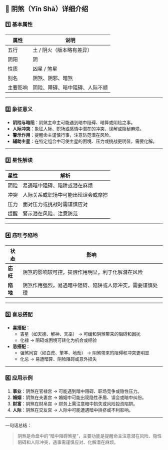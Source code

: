 ## 🌟 阴煞（Yīn Shà）详细介绍

### 1️⃣ 基本属性

| 属性     | 说明                           |
| -------- | ------------------------------ |
| 五行     | 土 / 阴火（版本略有差异）      |
| 阴阳     | 阴                             |
| 性质     | 凶星 / 煞星                    |
| 别名     | 阴煞、阴邪、暗煞               |
| 主要影响 | 阴险、障碍、暗中阻碍、人际不顺 |

------

### 2️⃣ 象征意义

- **阴险与暗阻**：阴煞主命主可能遇到暗中阻碍、暗算或阴险之事。
- **人际冲突**：象征人际、职场或感情中潜在的冲突、误解或隐秘麻烦。
- **警示作用**：提醒命主谨慎行事，注意防范潜在风险。
- **辅助主星**：在特定组合中可使主星的困境、压力或挑战更明显，需要化解。

------

### 3️⃣ 星性解读

| 星性 | 解析                               |
| ---- | ---------------------------------- |
| 阴险 | 易遇暗中阻碍、陷阱或潜在麻烦       |
| 冲突 | 人际关系或职场中可能出现误会或摩擦 |
| 压力 | 面对压力或挑战时需谨慎应对         |
| 提醒 | 警示潜在风险，注意防范             |

------

### 4️⃣ 庙旺与陷地

| 状态     | 影响                                                     |
| -------- | -------------------------------------------------------- |
| **庙旺** | 阴煞的影响较可控，提醒作用明显，利于化解潜在风险         |
| **陷地** | 阴煞作用强烈，易遇暗中阻碍、陷阱或人际冲突，需要谨慎处理 |

------

### 5️⃣ 喜忌搭配

- **喜搭配**：
  - 吉星（如天德、解神、天巫） → 可缓和阴煞带来的阻碍和困扰
  - 化禄 → 阻碍或困境可转化为机会或经验
- **忌搭配**：
  - 强煞同宫（如白虎、擎羊、地劫） → 阴煞带来的阻碍和冲突更明显
  - 化忌 → 易遭暗算、阴险阻碍或意外损失

------

### 6️⃣ 应用示例

1. **事业**：阴煞在官禄宫 → 可能遇到暗中阻碍、职场竞争或隐性压力。
2. **婚姻**：阴煞在夫妻宫 → 婚姻中可能出现隐性矛盾、误会或暗中纠纷。
3. **财富**：阴煞在财帛宫 → 财务上需注意暗中损失或风险投资陷阱。
4. **人际**：阴煞在交友宫 → 人际中可能遭遇暗中排挤或不利影响。

------

一句话总结：

> 阴煞是命盘中的“暗中阻碍煞星”，主要功能是提醒命主注意潜在风险、隐性阻碍和人际冲突，遇事需谨慎应对、化解潜在麻烦。
